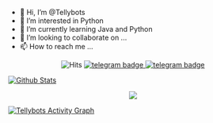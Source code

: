 - 👋 Hi, I’m @Tellybots
- 👀 I’m interested in Python
- 🌱 I’m currently learning Java and Python
- 💞️ I’m looking to collaborate on ...
- 📫 How to reach me ...

<!---
Tellybots/Tellybots is a ✨ special ✨ repository because its `README.md` (this file) appears on your GitHub profile.
You can click the Preview link to take a look at your changes.
--->

</div>

<p align="center">
    <img src="https://hits.seeyoufarm.com/api/count/incr/badge.svg?url=https://github.com/Tellybots/&title=Hits" alt="Hits"/>
    <a href="https://telegram.dog/NaysaBots"><img src="https://img.shields.io/badge/NaysaBots-30302f?style=flat&logo=telegram" alt="telegram badge"/>
    <a href="https://telegram.dog/Tellybots"><img src="https://img.shields.io/badge/Tellybots-30302f?style=flat&logo=telegram" alt="telegram badge"/>
</p>

![Github Stats](https://github-readme-stats.vercel.app/api?username=Tellybots&show_icons=true&bg_color=30,e96443,904e95&title_color=fff&text_color=fff)

<p align="center">
  <a href="https://github.com/Tellybots">
    <img src="https://github-readme-streak-stats.herokuapp.com/?user=Tellybots#version3"/>
  </a>
</p>
<a href="https://github.com/Tellybots"><img alt="Tellybots Activity Graph" src="https://activity-graph.herokuapp.com/graph?username=Tellybots&bg_color=1F222E&color=F8D866&line=F85D7F&point=FFFFFF&hide_border=true" /></a>

